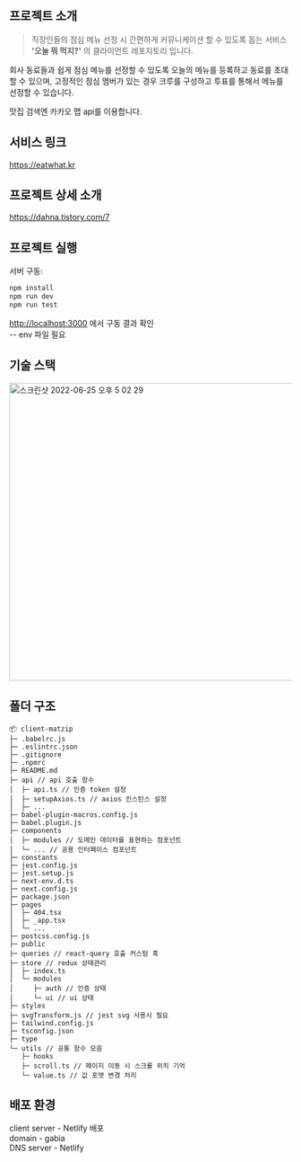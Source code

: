 ## 프로젝트 소개

> 직장인들의 점심 메뉴 선정 시 간편하게 커뮤니케이션 할 수 있도록 돕는 서비스 **'오늘 뭐 먹지?'** 의 클라이언트 레포지토리 입니다.

회사 동료들과 쉽게 점심 메뉴를 선정할 수 있도록 오늘의 메뉴를 등록하고 동료를 초대할 수 있으며, 고정적인 점심 멤버가 있는 경우 크루를 구성하고 투표를 통해서 메뉴를 선정할 수 있습니다.

맛집 검색엔 카카오 맵 api를 이용합니다.

## 서비스 링크

https://eatwhat.kr

## 프로젝트 상세 소개

https://dahna.tistory.com/7

## 프로젝트 실행

서버 구동:

```bash
npm install
npm run dev
npm run test
```

[http://localhost:3000](http://localhost:3000) 에서 구동 결과 확인  
-- env 파일 필요

## 기술 스택

<img width="530" alt="스크린샷 2022-06-25 오후 5 02 29" src="https://user-images.githubusercontent.com/61297852/175764424-f52ca011-2d3f-42e4-b657-85310ba9fb41.png">

## 폴더 구조

```
📦 client-matzip
├─ .babelrc.js
├─ .eslintrc.json
├─ .gitignore
├─ .npmrc
├─ README.md
├─ api // api 호출 함수
│  ├─ api.ts // 인증 token 설정
│  ├─ setupAxios.ts // axios 인스턴스 설정
│  ├─ ...
├─ babel-plugin-macros.config.js
├─ babel.plugin.js
├─ components
│  ├─ modules // 도메인 데이터를 표현하는 컴포넌트
│  └─ ... // 공용 인터페이스 컴포넌트
├─ constants
├─ jest.config.js
├─ jest.setup.js
├─ next-env.d.ts
├─ next.config.js
├─ package.json
├─ pages
│  ├─ 404.tsx
│  ├─ _app.tsx
│  └─ ...
├─ postcss.config.js
├─ public
├─ queries // react-query 호출 커스텀 훅
├─ store // redux 상태관리
│  ├─ index.ts
│  └─ modules
│     ├─ auth // 인증 상태
│     └─ ui // ui 상태
├─ styles
├─ svgTransform.js // jest svg 사용시 필요
├─ tailwind.config.js
├─ tsconfig.json
├─ type
└─ utils // 공통 함수 모음
   ├─ hooks
   ├─ scroll.ts // 페이지 이동 시 스크롤 위치 기억
   └─ value.ts // 값 포맷 변경 처리
```

## 배포 환경

client server - Netlify 배포  
domain - gabia  
DNS server - Netlify
